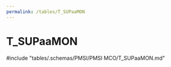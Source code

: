 ```yaml
---
permalink: /tables/T_SUPaaMON
---
```

# T\_SUPaaMON
<!-- SPDX-License-Identifier: MPL-2.0 -->

<!-- ATTENTION : Ne pas supprimer ou modifier la ligne ci-dessous -->
#include "tables/.schemas/PMSI/PMSI MCO/T_SUPaaMON.md"
<!-- ATTENTION : Ne pas supprimer ou modifier la ligne ci-dessus -->
